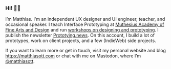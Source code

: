 ### Hi! 👋🤗

I’m Matthias. I'm an independent UX designer and UI engineer, teacher, and occasional speaker. I teach Interface Prototyping at [Muthesius Academy of Fine Arts and Design](https://github.com/muthesius) and run [workshops on designing and prototyping](https://matthiasott.com/workshops). I publish the newsletter [Prototying.news](https://prototyping.news/). On this account, I build a lot of prototypes, work on client projects, and a few (IndieWeb) side projects.

If you want to learn more or get in touch, visit my personal website and blog https://matthiasott.com or chat with me on Mastodon, where I’m <a rel="me" title="Matthias Ott on Mastodon" href="https://mastodon.social/@matthiasott">@matthiasott</a>.

<!--
**matthiasott/matthiasott** is a ✨ _special_ ✨ repository because its `README.md` (this file) appears on your GitHub profile.

Here are some ideas to get you started:

- 🔭 I’m currently working on ...
- 🌱 I’m currently learning ...
- 👯 I’m looking to collaborate on ...
- 🤔 I’m looking for help with ...
- 💬 Ask me about ...
- 📫 How to reach me: ...
- 😄 Pronouns: ...
- ⚡ Fun fact: ...
-->
